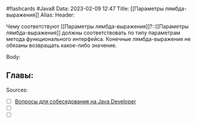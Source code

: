 #flashcards #Java8 
Data: 2023-02-09 12:47
Title: [[Параметры лямбда-выражения]]
Alias:
Header:

Чему соответствуют [[Параметры лямбда-выражения]]?::[[Параметры лямбда-выражения]] должны соответствовать по типу параметрам метода функционального интерфейса. Конечные лямбда-выражения не обязаны возвращать какое-либо значение.
<!--SR:!2023-03-12,1,130-->



Body:





Главы:
-


Sources:
- [ ] [Вопросы для собеседования на Java Developer](https://github.com/enhorse/java-interview/blob/master/README.md#%D0%9E%D0%9E%D0%9F)
- [ ] []()
- [ ] []()
